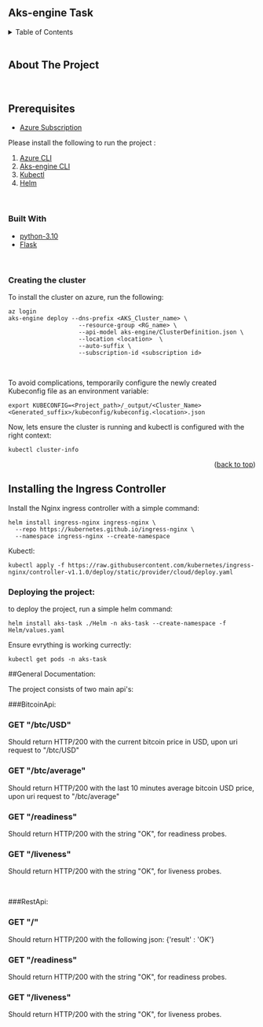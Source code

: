 ## Aks-engine Task
<!-- TABLE OF CONTENTS -->
<details>
  <summary>Table of Contents</summary>
  <ol>
    <li><a href="#about-the-project">About The Project</a></li>
    <li><a href="#prerequisites">Prerequisites</a></li>
    <li><a href="#built-with">Built With</a></li>
    <li><a href="#creating">Creating the cluster</a></li>
    <li><a href="#roadmap">Roadmap</a></li>
    <li><a href="#license">License</a></li>
    <li><a href="#contact">Contact</a></li>
    <li><a href="#acknowledgments">Acknowledgments</a></li>
  </ol>
</details>
<br /> 


## About The Project

<br/>

## Prerequisites

* [Azure Subscription](https://azure.microsoft.com/en-us/)

Please install the following to run the project :

1. [Azure CLI](https://docs.microsoft.com/en-us/cli/azure/install-azure-cli)
2. [Aks-engine CLI](https://github.com/Azure/aks-engine/blob/master/docs/tutorials/quickstart.md#install-the-aks-engine-command-line-tool)
3. [Kubectl](https://kubernetes.io/docs/tasks/tools/)
4. [Helm](https://helm.sh/docs/intro/install/)

<br/>

### Built With

* [python-3.10](https://python.org/)
* [Flask](https://flask.palletsprojects.com/en/2.1.x/quickstart/)

<br/>

### Creating the cluster

To install the cluster on azure, run the following:

```console
az login
aks-engine deploy --dns-prefix <AKS_Cluster_name> \
                    --resource-group <RG_name> \
                    --api-model aks-engine/ClusterDefinition.json \
                    --location <location>  \
                    --auto-suffix \ 
                    --subscription-id <subscription id>
```

<br/>

To avoid complications, temporarily configure the newly created Kubeconfig file as an environment variable:

```console
export KUBECONFIG=<Project_path>/_output/<Cluster_Name><Generated_suffix>/kubeconfig/kubeconfig.<location>.json
```

Now, lets ensure the cluster is running and kubectl is configured with the right context:
```console
kubectl cluster-info
```

<p align="right">(<a href="#top">back to top</a>)</p>

## Installing the Ingress Controller
Install the Nginx ingress controller with a simple command:

```console
helm install ingress-nginx ingress-nginx \
  --repo https://kubernetes.github.io/ingress-nginx \
  --namespace ingress-nginx --create-namespace
```

Kubectl:
```console
kubectl apply -f https://raw.githubusercontent.com/kubernetes/ingress-nginx/controller-v1.1.0/deploy/static/provider/cloud/deploy.yaml
```

### Deploying the project:
to deploy the project, run a simple helm command:
```console
helm install aks-task ./Helm -n aks-task --create-namespace -f Helm/values.yaml 
```

Ensure evrything is working currectly:
```console
kubectl get pods -n aks-task
```

##General Documentation:

The project consists of two main api's:

###BitcoinApi:

### GET "/btc/USD"
Should return HTTP/200 with the current bitcoin price in USD, upon uri request to "/btc/USD"  
### GET "/btc/average"
Should return HTTP/200 with the last 10 minutes average bitcoin USD price, upon uri request to "/btc/average"  
### GET "/readiness"
Should return HTTP/200 with the string "OK", for readiness probes.
### GET "/liveness"
Should return HTTP/200 with the string "OK", for liveness probes.

<br/>

###RestApi:

### GET "/"
Should return HTTP/200 with the following json: {'result' : 'OK'}
### GET "/readiness"
Should return HTTP/200 with the string "OK", for readiness probes.
### GET "/liveness"
Should return HTTP/200 with the string "OK", for liveness probes.
